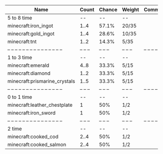 | Name                          | Count | Chance | Weight | Comment |
| ----------------------------- | ----- | ------ | ------ | ------- |
| 5 to 8 time                   |    -- |     -- |     -- |         |
| minecraft:iron_ingot          |  1..4 |  57.1% |  20/35 |         |
| minecraft:gold_ingot          |  1..4 |  28.6% |  10/35 |         |
| minecraft:tnt                 |  1..2 |  14.3% |   5/35 |         |
| – – – – – – – – – – – – – – – | – – – | – – –  | – – –  | – – – – |
| 1 to 3 time                   |    -- |     -- |     -- |         |
| minecraft:emerald             |  4..8 |  33.3% |   5/15 |         |
| minecraft:diamond             |  1..2 |  33.3% |   5/15 |         |
| minecraft:prismarine_crystals |  1..5 |  33.3% |   5/15 |         |
| – – – – – – – – – – – – – – – | – – – | – – –  | – – –  | – – – – |
| 0 to 1 time                   |    -- |     -- |     -- |         |
| minecraft:leather_chestplate  |     1 |    50% |    1/2 |         |
| minecraft:iron_sword          |     1 |    50% |    1/2 |         |
| – – – – – – – – – – – – – – – | – – – | – – –  | – – –  | – – – – |
| 2 time                        |    -- |     -- |     -- |         |
| minecraft:cooked_cod          |  2..4 |    50% |    1/2 |         |
| minecraft:cooked_salmon       |  2..4 |    50% |    1/2 |         |
